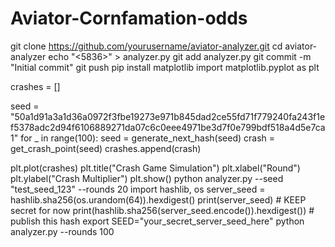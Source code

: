 # Aviator-Cornfamation-odds
git clone https://github.com/yourusername/aviator-analyzer.git
cd aviator-analyzer
echo "<5836>" > analyzer.py
git add analyzer.py
git commit -m "Initial commit"
git push
pip install matplotlib
import matplotlib.pyplot as plt

crashes = []

seed = "50a1d91a3a1d36a0972f3fbe19273e971b845dad2ce55fd71f779240fa243f1ef5378adc2d94f6106889271da07c6c0eee4971be3d7f0e799bdf518a4d5e7ca1"
for _ in range(100):
    seed = generate_next_hash(seed)
    crash = get_crash_point(seed)
    crashes.append(crash)

plt.plot(crashes)
plt.title("Crash Game Simulation")
plt.xlabel("Round")
plt.ylabel("Crash Multiplier")
plt.show()
python analyzer.py --seed "test_seed_123" --rounds 20
import hashlib, os
server_seed = hashlib.sha256(os.urandom(64)).hexdigest()
print(server_seed)                     # KEEP secret for now
print(hashlib.sha256(server_seed.encode()).hexdigest())  # publish this hash
export SEED="your_secret_server_seed_here"
python analyzer.py --rounds 100

